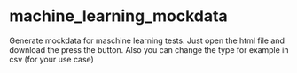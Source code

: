# machine_learning_mockdata
Generate mockdata for maschine learning tests.
Just open the html file and download the press the button. 
Also you can change the type for example in csv (for your use case)
